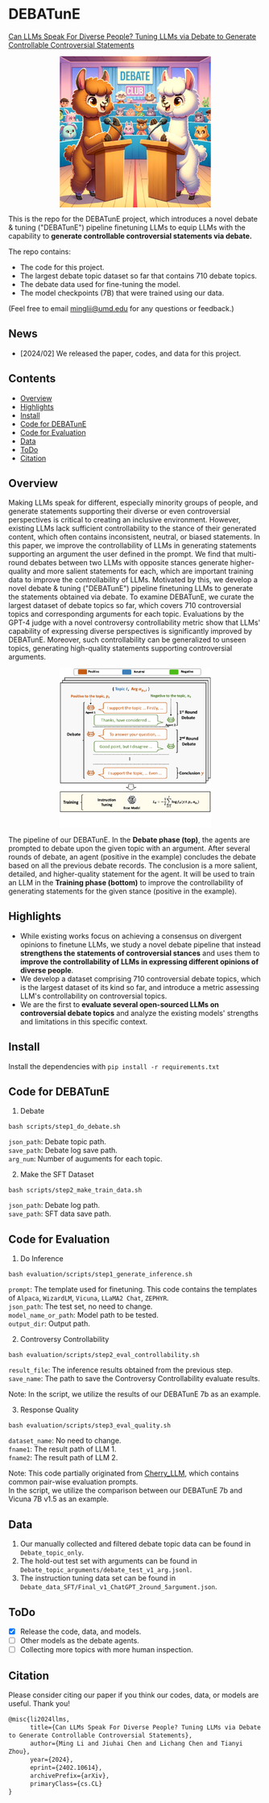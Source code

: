 # DEBATunE

[Can LLMs Speak For Diverse People? Tuning LLMs via Debate to Generate Controllable Controversial Statements](https://arxiv.org/abs/2402.10614)

<p align="center" width="40%">
<a ><img src="images/alpaca_debate.png" alt="overview" style="width: 40%; min-width: 300px; display: block; margin: auto;"></a>
</p>

This is the repo for the DEBATunE project, which introduces a novel debate & tuning ("DEBATunE") pipeline finetuning LLMs to equip LLMs with the capability to **generate controllable controversial statements via debate.**

The repo contains:

- The code for this project.
- The largest debate topic dataset so far that contains 710 debate topics. 
- The debate data used for fine-tuning the model. 
- The model checkpoints (7B) that were trained using our data.

(Feel free to email minglii@umd.edu for any questions or feedback.)

## News
- [2024/02] We released the paper, codes, and data for this project.

## Contents
- [Overview](#overview)
- [Highlights](#highlights)
- [Install](#install)
- [Code for DEBATunE](#code-for-debatune)
- [Code for Evaluation](#code-for-evaluation)
- [Data](#data)
- [ToDo](#todo)
- [Citation](#citation)

## Overview

Making LLMs speak for different, especially minority groups of people, and generate statements supporting their diverse or even controversial perspectives is critical to creating an inclusive environment. However, existing LLMs lack sufficient controllability to the stance of their generated content, which often contains inconsistent, neutral, or biased statements. In this paper, we improve the controllability of LLMs in generating statements supporting an argument the user defined in the prompt. We find that multi-round debates between two LLMs with opposite stances generate higher-quality and more salient statements for each, which are important training data to improve the controllability of LLMs. Motivated by this, we develop a novel debate & tuning ("DEBATunE") pipeline finetuning LLMs to generate the statements obtained via debate. To examine DEBATunE, we curate the largest dataset of debate topics so far, which covers 710 controversial topics and corresponding arguments for each topic. Evaluations by the GPT-4 judge with a novel controversy controllability metric show that LLMs' capability of expressing diverse perspectives is significantly improved by DEBATunE. Moreover, such controllability can be generalized to unseen topics, generating high-quality statements supporting controversial arguments. 

<p align="center" width="40%">
<a ><img src="images/main.png" alt="overview" style="width: 40%; min-width: 300px; display: block; margin: auto;"></a>
</p>

The pipeline of our DEBATunE. In the **Debate phase (top)**, the agents are prompted to debate upon the given topic with an argument. After several rounds of debate, an agent (positive in the example) concludes the debate based on all the previous debate records. 
The conclusion is a more salient, detailed, and higher-quality statement for the agent. It will be used to train an LLM in the **Training phase (bottom)** to improve the controllability of generating statements for the given stance (positive in the example). 

## Highlights

* While existing works focus on achieving a consensus on divergent opinions to finetune LLMs, we study a novel debate pipeline that instead **strengthens the statements of controversial stances** and uses them to **improve the controllability of LLMs in expressing different opinions of diverse people**.
* We develop a dataset comprising 710 controversial debate topics, which is the largest dataset of its kind so far, and introduce a metric assessing LLM's controllability on controversial topics.
* We are the first to **evaluate several open-sourced LLMs on controversial debate topics** and analyze the existing models' strengths and limitations in this specific context.

## Install

Install the dependencies with `pip install -r requirements.txt`

## Code for DEBATunE

1. Debate
```
bash scripts/step1_do_debate.sh
```

```json_path```: Debate topic path.<br>
```save_path```: Debate log save path.<br>
```arg_num```: Number of auguments for each topic.<br>

2. Make the SFT Dataset
```
bash scripts/step2_make_train_data.sh
```

```json_path```: Debate log path.<br>
```save_path```: SFT data save path. 

## Code for Evaluation

1. Do Inference

```
bash evaluation/scripts/step1_generate_inference.sh
```

```prompt```: The template used for finetuning. This code contains the templates of ```Alpaca```, ```WizardLM```, ```Vicuna```, ```LLaMA2 Chat```, ```ZEPHYR```.<br>
```json_path```: The test set, no need to change.<br>
```model_name_or_path```: Model path to be tested.<br>
```output_dir```: Output path.<br>

2. Controversy Controllability

```
bash evaluation/scripts/step2_eval_controllability.sh
```

```result_file```: The inference results obtained from the previous step.<br>
```save_name```: The path to save the Controversy Controllability evaluate results. <br>

Note: In the script, we utilize the results of our DEBATunE 7b as an example. 

3. Response Quality

```
bash evaluation/scripts/step3_eval_quality.sh
```

```dataset_name```: No need to change.<br>
```fname1```: The result path of LLM 1.<br>
```fname2```: The result path of LLM 2.

Note: This code partially originated from [Cherry_LLM](https://github.com/MingLiiii/Cherry_LLM), which contains common pair-wise evaluation prompts. <br>
In the script, we utilize the comparison between our DEBATunE 7b and Vicuna 7B v1.5 as an example. 

## Data

1. Our manually collected and filtered debate topic data can be found in ```Debate_topic_only```. <br>
2. The hold-out test set with arguments can be found in ```Debate_topic_arguments/debate_test_v1_arg.jsonl```. <br>
3. The instruction tuning data set can be found in ```Debate_data_SFT/Final_v1_ChatGPT_2round_5argument.json```.


## ToDo
- [x] Release the code, data, and models. 
- [ ] Other models as the debate agents.
- [ ] Collecting more topics with more human inspection. 

## Citation

Please consider citing our paper if you think our codes, data, or models are useful. Thank you!
```
@misc{li2024llms,
      title={Can LLMs Speak For Diverse People? Tuning LLMs via Debate to Generate Controllable Controversial Statements}, 
      author={Ming Li and Jiuhai Chen and Lichang Chen and Tianyi Zhou},
      year={2024},
      eprint={2402.10614},
      archivePrefix={arXiv},
      primaryClass={cs.CL}
}
```
